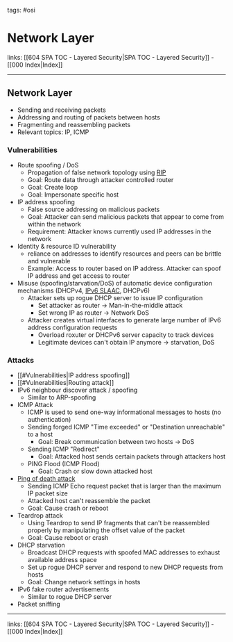 tags: #osi

# Network Layer

links: [[604 SPA TOC - Layered Security|SPA TOC - Layered Security]] - [[000 Index|Index]]

---

## Network Layer

- Sending and receiving packets
- Addressing and routing of packets between hosts
- Fragmenting and reassembling packets
- Relevant topics: IP, ICMP

### Vulnerabilities

- Route spoofing / DoS
	- Propagation of false network topology using [RIP](https://en.wikipedia.org/wiki/Routing_Information_Protocol)
	- Goal: Route data through attacker controlled router
	- Goal: Create loop
	- Goal: Impersonate specific host
- IP address spoofing
	- False source addressing on malicious packets
	- Goal: Attacker can send malicious packets that appear to come from within the network
	- Requirement: Attacker knows currently used IP addresses in the network
- Identity & resource ID vulnerability
	- reliance on addresses to identify resources and peers can be brittle and vulnerable
	- Example: Access to router based on IP address. Attacker can spoof IP address and get access to router
- Misuse (spoofing/starvation/DoS) of automatic device configuration mechanisms (DHCPv4, [IPv6 SLAAC](https://datatracker.ietf.org/doc/html/rfc4862), DHCPv6)
	- Attacker sets up rogue DHCP server to issue IP configuration
		- Set attacker as router -> Man-in-the-middle attack
		- Set wrong IP as router -> Network DoS
	- Attacker creates virtual interfaces to generate large number of IPv6 address configuration requests
		- Overload roxuter or DHCPv6 server capacity to track devices
		- Legitimate devices can't obtain IP anymore -> starvation, DoS

### Attacks

- [[#Vulnerabilities|IP address spoofing]]
- [[#Vulnerabilities|Routing attack]]
- IPv6 neighbour discover attack / spoofing
	- Similar to ARP-spoofing
- ICMP Attack
	- ICMP is used to send one-way informational messages to hosts (no authentication)
	- Sending forged ICMP "Time exceeded" or "Destination unreachable" to a host
		- Goal: Break communication between two hosts -> DoS
	- Sending ICMP "Redirect" 
		- Goal: Attacked host sends certain packets through attackers host
	- PING Flood (ICMP Flood)
		- Goal: Crash or slow down attacked host
- [Ping of death attack](https://en.wikipedia.org/wiki/Ping_of_death)
	- Sending ICMP Echo request packet that is larger than the maximum IP packet size
	- Attacked host can't reassemble the packet
	- Goal: Cause crash or reboot
- Teardrop attack
	- Using Teardrop to send IP fragments that can't be reassembled properly by manipulating the offset value of the packet
	- Goal: Cause reboot or crash
- DHCP starvation
	- Broadcast DHCP requests with spoofed MAC addresses to exhaust available address space
	- Set up rogue DHCP server and respond to new DHCP requests from hosts
	- Goal: Change network settings in hosts
- IPv6 fake router advertisements
	- Similar to rogue DHCP server
- Packet sniffing

---
links: [[604 SPA TOC - Layered Security|SPA TOC - Layered Security]] - [[000 Index|Index]]